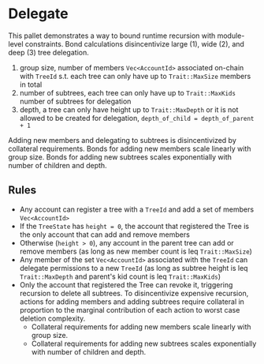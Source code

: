 # Delegate

This pallet demonstrates a way to bound runtime recursion with module-level constraints. Bond calculations disincentivize large (1), wide (2), and deep (3) tree delegation.
1. group size, number of members `Vec<AccountId>` associated on-chain with `TreeId` s.t. each tree can only have up to `Trait::MaxSize` members in total
2. number of subtrees, each tree can only have up to `Trait::MaxKids` number of subtrees for delegation
3. depth, a tree can only have height up to `Trait::MaxDepth` or it is not allowed to be created for delegation, `depth_of_child = depth_of_parent + 1`

Adding new members and delegating to subtrees is disincentivized by collateral requirements. Bonds for adding new members scale linearly with group size. Bonds for adding new subtrees scales exponentially with number of children and depth.

## Rules

* Any account can register a tree with a `TreeId` and add a set of members `Vec<AccountId>`
* If the `TreeState` has `height = 0`, the account that registered the Tree is the only account that can add and remove members
* Otherwise (`height > 0`), any account in the parent tree can add or remove members (as long as new member count is leq `Trait::MaxSize`)
* Any member of the set `Vec<AccountId>` associated with the `TreeId` can delegate permissions to a new `TreeId` (as long as subtree height is leq `Trait::MaxDepth` and parent's kid count is leq `Trait::MaxKids`)
* Only the account that registered the Tree can revoke it, triggering recursion to delete all subtrees. To disincentivize expensive recursion, actions for adding members and adding subtrees require collateral in proportion to the marginal contribution of each action to worst case deletion complexity.
    * Collateral requirements for adding new members scale linearly with group size. 
    * Collateral requirements for adding new subtrees scales exponentially with number of children and depth.